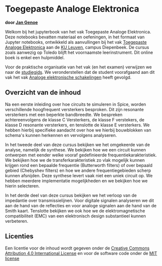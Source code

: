 # Toegepaste Analoge Elektronica

**door [Jan Genoe](https://www.kuleuven.be/wieiswie/nl/person/00004269)**

Welkom bij het jupyterbook van het vak Toegepaste Analoge Elektronica.
Deze notebooks bevatten materiaal en oefeningen, in het formaat van Jupyter notebooks, ontwikkeld als aanvullingen bij het vak [Toegepaste Analoge Elektronica](https://studiegidswww.uhasselt.be/opleidingsonderdeel.aspx?a=2025&i=4953) aan de [KU Leuven](https://www.kuleuven.be), campus Diepenbeek. De cursus zoals aanwezig op Toledo blijft het voornaamste leerinstrument. Dit online boek is enkel een hulpmiddel.

Voor de praktische organisatie van het vak (en het examen) verwijzen we naar de [studiegids](https://studiegidswww.uhasselt.be/opleidingsonderdeel.aspx?a=2025&i=4953). We veronderstellen dat de student voorafgaand aan dit vak het vak [Analoge elektronische schakelingen](https://jangenoe.github.io/InteractieveCursus/AnalogeElektronica2/intro.html) heeft gevolgd.

## Overzicht van de inhoud

Na een eerste inleiding over hoe circuits te simuleren in Spice, worden verschillende hoogfrequent versterkers besproken. Dit zijn resonante versterkers met een beperkte bandbreedte. We bespreken achtereenvolgens de klasse C Versterkers,
de klasse F verstekers,
de klasse D resonante versterkers, en tenslotte de
klasse E versterkers.
We hebben hierbij specifieke aandacht over hoe we hierbij bouwblokken van schema's kunnen herkennen en vervolgens analyseren.

In het tweede deel van deze cursus bekijken we het omgekeerde van de analyse, namelijk de  synthese. We bekijken hoe we een circuit kunnen ontwerpen met eender welke vooraf gedefinieerde frequentiekarakteristiek. We bekijken hoe we de transferkarakteristiek zo vlak mogelijk kunnen krijgen rond een bepaalde frequentie (Butterworth filters) of over bepaald gebied (Chebyshev filters) en hoe we andere frequentiegebieden scherp kunnen afsnijden. Deze synthese levert vaak niet een uniek circuit op. We hebben meerdere implementatie mogelijkheden en we bekijken hoe we hierin selecteren.

In het derde deel van deze cursus bekijken we het verloop van de impedantie over transmissielijnen. Voor digitale signalen analyseren we dit aan de hand van de reflecties en voor analoge signalen aan de hand van de Smith kaart. Tenslotte bekijken we ook hoe we de elektromagnetische compatibiliteit (EMC) van een elektronisch design substantieel kunnen verbeteren.


## Licenties

Een licentie voor de inhoud wordt gegeven onder de [Creative Commons Attribution 4.0 International License](https://creativecommons.org/licenses/by/4.0/deed.nl)
en voor de software code onder de [MIT license](https://en.wikipedia.org/wiki/MIT_License)